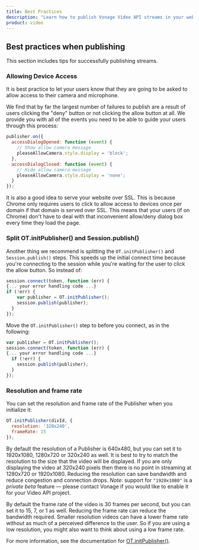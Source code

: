 ```yaml
---
title: Best Practices
description: "Learn how to publish Vonage Video API streams in your web application. Once you have connected to a session, you can send video, audio, and messages by publishing a stream."
product: video
---
```


## Best practices when publishing

This section includes tips for successfully publishing streams.

### Allowing Device Access

It is best practice to let your users know that they are going to be asked to allow access to their camera and microphone.

We find that by far the largest number of failures to publish are a result of users clicking the "deny" button or not clicking the allow button at all. We provide you with all of the events you need to be able to guide your users through this process:

```js
publisher.on({
  accessDialogOpened: function (event) {
    // Show allow camera message
    pleaseAllowCamera.style.display = 'block';
  },
  accessDialogClosed: function (event) {
    // Hide allow camera message
    pleaseAllowCamera.style.display = 'none';
  }
});
```

It is also a good idea to serve your website over SSL. This is because Chrome only requires users to click to allow access to devices once per domain if that domain is served over SSL. This means that your users (if on Chrome) don't have to deal with that inconvenient allow/deny dialog box every time they load the page.

### Split OT.initPublisher() and Session.publish()

Another thing we recommend is splitting the `OT.initPublisher()` and `Session.publish()` steps. This speeds up the initial connect time because you're connecting to the session while you're waiting for the user to click the allow button. So instead of:

```js
session.connect(token, function (err) {
{... your error handling code ...}
if (!err) {
    var publisher = OT.initPublisher();
    session.publish(publisher);
  }
});
```

Move the `OT.initPublisher()` step to before you connect, as in the following:

```js
var publisher = OT.initPublisher();
session.connect(token, function (err) {
{... your error handling code ...}
  if (!err) {
    session.publish(publisher);
  }
});
```

### Resolution and frame rate

You can set the resolution and frame rate of the Publisher when you initialize it:

```js
OT.initPublisher(divId, {
  resolution: '320x240',
  frameRate: 15
});
```

By default the resolution of a Publisher is 640x480, but you can set it to 1920x1080, 1280x720 or 320x240 as well. It is best to try to match the resolution to the size that the video will be displayed. If you are only displaying the video at 320x240 pixels then there is no point in streaming at 1280x720 or 1920x1080. Reducing the resolution can save bandwidth and reduce congestion and connection drops. _Note:_ support for `"1920x1080"` is a _private beta_ feature — please contact Vonage if you would like to enable it for your Video API project.

By default the frame rate of the video is 30 frames per second, but you can set it to 15, 7, or 1 as well. Reducing the frame rate can reduce the bandwidth required. Smaller resolution videos can have a lower frame rate without as much of a perceived difference to the user. So if you are using a low resolution, you might also want to think about using a low frame rate.

For more information, see the documentation for [OT.initPublisher()](/sdk/stitch/video-js-reference/OT.html#initPublisher).
